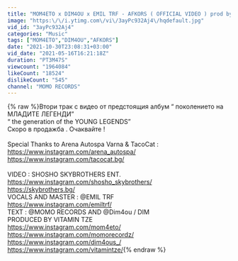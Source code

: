 ```yaml
---
title: "MOM4ETO x DIM4OU x EMIL TRF - AFKORS ( OFFICIAL VIDEO ) prod by VITAMIN TZE"
image: "https:\/\/i.ytimg.com\/vi\/3ayPc932Aj4\/hqdefault.jpg"
vid_id: "3ayPc932Aj4"
categories: "Music"
tags: ["MOM4ETO","DIM4OU","AFKORS"]
date: "2021-10-30T23:08:31+03:00"
vid_date: "2021-05-16T16:21:18Z"
duration: "PT3M47S"
viewcount: "1964084"
likeCount: "18524"
dislikeCount: "545"
channel: "MOMO RECORDS"
---
```

{% raw %}Втори трак с видео от предстоящия албум “ поколението на МЛАДИТЕ ЛЕГЕНДИ”<br />“ the generation of the YOUNG LEGENDS”<br />Скоро в продажба . Очаквайте !<br /><br />Special Thanks to Arena Autospa Varna &amp; TacoCat :<br /><a rel="nofollow" target="blank" href="https://www.instagram.com/arena_autospa/">https://www.instagram.com/arena_autospa/</a><br /><a rel="nofollow" target="blank" href="https://www.instagram.com/tacocat.bg/">https://www.instagram.com/tacocat.bg/</a><br /><br />VIDEO : SHOSHO SKYBROTHERS ENT.<br /><a rel="nofollow" target="blank" href="https://www.instagram.com/shosho_skybrothers/">https://www.instagram.com/shosho_skybrothers/</a><br /><a rel="nofollow" target="blank" href="https://skybrothers.bg/">https://skybrothers.bg/</a><br />VOCALS AND MASTER : @EMIL TRF <br /><a rel="nofollow" target="blank" href="https://www.instagram.com/emiltrf/">https://www.instagram.com/emiltrf/</a><br />TEXT : @MOMO RECORDS  AND @Dim4ou / DIM <br />PRODUCED BY VITAMIN TZE<br /><a rel="nofollow" target="blank" href="https://www.instagram.com/mom4eto/">https://www.instagram.com/mom4eto/</a><br /><a rel="nofollow" target="blank" href="https://www.instagram.com/momorecordz/">https://www.instagram.com/momorecordz/</a><br /><a rel="nofollow" target="blank" href="https://www.instagram.com/dim4ous_/">https://www.instagram.com/dim4ous_/</a><br /><a rel="nofollow" target="blank" href="https://www.instagram.com/vitamintze/">https://www.instagram.com/vitamintze/</a>{% endraw %}
